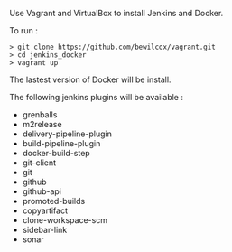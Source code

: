 Use Vagrant and VirtualBox to install Jenkins and Docker.

To run :
```
> git clone https://github.com/bewilcox/vagrant.git
> cd jenkins_docker
> vagrant up
```

The lastest version of Docker will be install.

The following jenkins plugins will be available :  
- grenballs
- m2release
- delivery-pipeline-plugin
- build-pipeline-plugin
- docker-build-step
- git-client
- git
- github
- github-api
- promoted-builds
- copyartifact
- clone-workspace-scm
- sidebar-link
- sonar